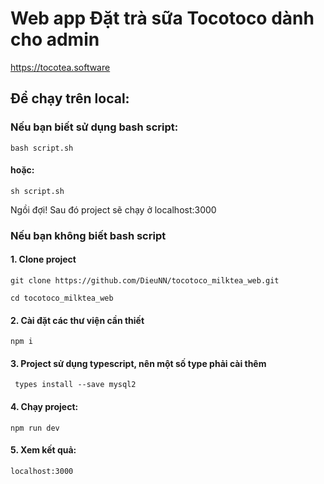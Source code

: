 # Web app Đặt trà sữa Tocotoco dành cho admin
https://tocotea.software



## Để chạy trên local:  

### Nếu bạn biết sử dụng bash script:
    bash script.sh
#### hoặc:  
    sh script.sh

Ngồi đợi! Sau đó project sẽ chạy ở localhost:3000

### Nếu bạn không biết bash script
#### 1. Clone project  
    git clone https://github.com/DieuNN/tocotoco_milktea_web.git

    cd tocotoco_milktea_web

#### 2.  Cài đặt các thư viện cần thiết

    npm i

#### 3. Project sử dụng typescript, nên một số type phải cài thêm

     types install --save mysql2

#### 4. Chạy project:  
    npm run dev

#### 5. Xem kết quả:
    localhost:3000



    

